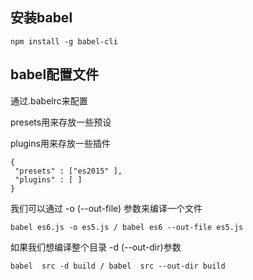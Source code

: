 ## 安装babel

`npm install -g babel-cli `

## babel配置文件
通过.babelrc来配置

presets用来存放一些预设

plugins用来存放一些插件
```
{
 "presets" : ["es2015" ],
 "plugins" : [ ]
}
```

我们可以通过 -o (--out-file) 参数来编译一个文件

`babel es6.js -o es5.js / babel es6 --out-file es5.js`

如果我们想编译整个目录 -d (--out-dir)参数

`babel  src -d build / babel  src --out-dir build`